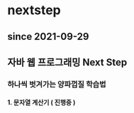 # nextstep

## since 2021-09-29

## 자바 웹 프로그래밍 Next Step
### 하나씩 벗겨가는 양파껍질 학습법

#### 1. 문자열 계산기 ( 진행중 )
